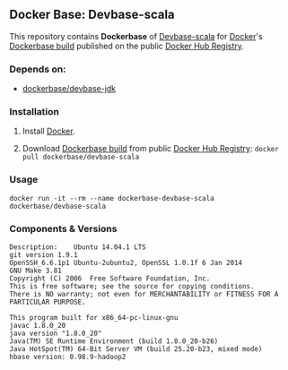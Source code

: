 ## Docker Base: Devbase-scala


This repository contains **Dockerbase** of [Devbase-scala](http://www.scala-lang.org/) for [Docker](https://www.docker.com/)'s [Dockerbase build](https://registry.hub.docker.com/u/dockerbase/devbase-scala/) published on the public [Docker Hub Registry](https://registry.hub.docker.com/).


### Depends on:

* [dockerbase/devbase-jdk](https://registry.hub.docker.com/u/dockerbase/devbase-jdk)


### Installation

1. Install [Docker](https://docs.docker.com/installation/).

2. Download [Dockerbase build](https://registry.hub.docker.com/u/dockerbase/devbase-scala/) from public [Docker Hub Registry](https://registry.hub.docker.com/): `docker pull dockerbase/devbase-scala`


### Usage

    docker run -it --rm --name dockerbase-devbase-scala dockerbase/devbase-scala

### Components & Versions

    Description:	Ubuntu 14.04.1 LTS
    git version 1.9.1
    OpenSSH_6.6.1p1 Ubuntu-2ubuntu2, OpenSSL 1.0.1f 6 Jan 2014
    GNU Make 3.81
    Copyright (C) 2006  Free Software Foundation, Inc.
    This is free software; see the source for copying conditions.
    There is NO warranty; not even for MERCHANTABILITY or FITNESS FOR A
    PARTICULAR PURPOSE.
    
    This program built for x86_64-pc-linux-gnu
    javac 1.8.0_20
    java version "1.8.0_20"
    Java(TM) SE Runtime Environment (build 1.8.0_20-b26)
    Java HotSpot(TM) 64-Bit Server VM (build 25.20-b23, mixed mode)
    hbase version: 0.98.9-hadoop2
